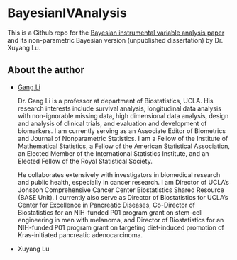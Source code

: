 # BayesianIVAnalysis
This is a Github repo for the [Bayesian instrumental variable analysis paper](https://www.ncbi.nlm.nih.gov/pmc/articles/PMC4314427/) and its non-parametric Bayesian version (unpublished dissertation) by Dr. Xuyang Lu.

## About the author

- [Gang Li](https://gangli.faculty.biostat.ucla.edu/)

  Dr. Gang Li is a professor at department of Biostatistics, UCLA. His research interests include survival analysis, longitudinal data analysis with non-ignorable missing data, high dimensional data analysis, design and analysis of clinical trials, and evaluation and development of biomarkers.  I am currently serving as an Associate Editor of Biometrics and Journal of Nonparametric Statistics. I am a Fellow of the Institute of Mathematical Statistics, a Fellow of the American Statistical Association, an Elected Member of the International Statistics Institute, and an Elected Fellow of the Royal Statistical Society.  

  He collaborates extensively with investigators in biomedical research and public health, especially in cancer research.  I am Director of UCLA’s Jonsson Comprehensive Cancer Center Biostatistics Shared Resource (BASE Unit). I currently also serve as Director of Biostatistics for UCLA’s Center for Excellence in Pancreatic Diseases, Co-Director of Biostatistics for an NIH-funded P01 program grant on stem-cell engineering in men with melanoma, and Director of Biostatistics for an NIH-funded P01 program grant on targeting diet-induced promotion of Kras-initiated pancreatic adenocarcinoma.

- Xuyang Lu
